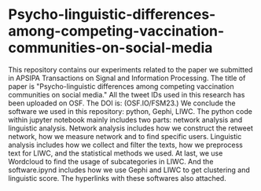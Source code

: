# Psycho-linguistic-differences-among-competing-vaccination-communities-on-social-media
This repository contains our experiments related to the paper we submitted in APSIPA Transactions on Signal and Information Processing. The title of paper is "Psycho-linguistic differences among competing vaccination communities on social media." All the tweet IDs used in this research has been uploaded on OSF. The DOI is: (OSF.IO/FSM23.) We conclude the software we used in this repository: python, Gephi, LIWC. The python code within jupyter notebook mainly includes two parts: network analysis and linguistic analysis. Network analysis includes how we construct the retweet network, how we measure network and to find specific users. Linguistic analysis includes how we collect and filter the texts, how we preprocess text for LIWC, and the statistical methods we used. At last, we use Wordcloud to find the usage of subcategories in LIWC. And the software.ipynd includes how we use Gephi and LIWC to get clustering and linguistic score. The hyperlinks with these softwares also attached.
